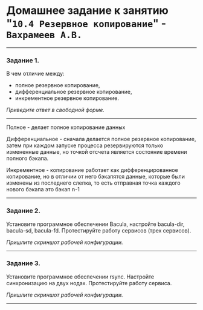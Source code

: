 # Домашнее задание к занятию "`10.4 Резервное копирование`" - `Вахрамеев А.В.`


---

### Задание 1.

В чем отличие между:

- полное резервное копирование,
- дифференциальное резервное копирование,
- инкрементное резервное копирование.

*Приведите ответ в свободной форме.*

---

Полное - делает полное копирование данных 
 
Дифференциальное - сначала делается полное резервное копирование,
затем при каждом запуске процесса резервируются только
измененные данные, но точкой отсчета является состояние
времени полного бэкапа. 

Инкрементное - копирование работает как дифференцированное
копирование, но в отличии от него бэкапятся данные, которые
были изменены из последнего слепка, то есть отправная точка
каждого нового бэкапа это бэкап n-1

---

### Задание 2.

Установите программное обеспечении Bacula, настройте bacula-dir, bacula-sd,  bacula-fd. Протестируйте работу сервисов (трех сервисов).

*Пришлите скриншот рабочей конфигурации.*

---

### Задание 3.

Установите программное обеспечении rsync. Настройте синхронизацию на двух нодах. Протестируйте работу сервиса.

*Пришлите скриншот рабочей конфигурации.*

---
